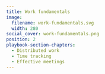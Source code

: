 ```yaml
---
title: Work fundamentals
image:
  filename: work-fundamentals.svg
  width: 280
social_cover: work-fundamentals.png
position: 2
playbook-section-chapters:
  - Distributed work
  - Time tracking
  - Effective meetings
---
```


